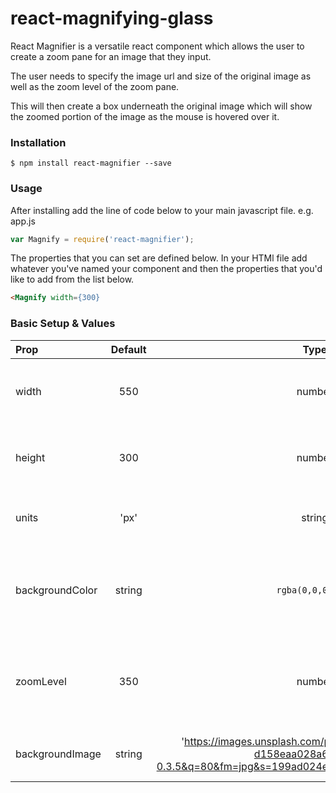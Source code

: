 # react-magnifying-glass

React Magnifier is a versatile react component which allows the user to create a zoom pane for an image that they input.

The user needs to specify the image url and size of the original image as well as the zoom level of the zoom pane.

This will then create a box underneath the original image which will show the zoomed portion of the image as the mouse is hovered over it.

### Installation

```
$ npm install react-magnifier --save
```
### Usage

After installing add the line of code below to your main javascript file. e.g. app.js
```javascript
var Magnify = require('react-magnifier');
```
The properties that you can set are defined below. In your HTMl file add whatever you've named your component and then the properties that you'd like to add from the list below.

```HTMl
<Magnify width={300}
```

### Basic Setup & Values

| Prop  | Default  |Type | Description |
| :------------ |:---------------:| :-----------:| :---------------:|
| width | 550 | number | width of the initial image div and zoom box div|
| height | 300 | number | height of the initial image div and zoom box div |
| units | 'px' | string | units for sizes, our default is px|
| backgroundColor| string |`rgba(0,0,0,0.1)` | background colour of the area between the image box and the zoom box |
| zoomLevel | 350 | number | percentage zoom for the zoomed in image box e.g. 200%, 300% |
| backgroundImage | string | 'https://images.unsplash.com/photo-1445251836269-d158eaa028a6?ixlib=rb-0.3.5&q=80&fm=jpg&s=199ad024e77a5f179278e2ce0199e84e' | url for the image that will be zoomed |
